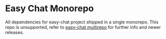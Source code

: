 # Easy Chat Monorepo

All dependencies for easy-chat project shipped in a single monorepo.
This repo is unsupported, refer to [easy-chat multirepo](https://github.com/alipheesa/easy-chat) for further info and newer releases.

